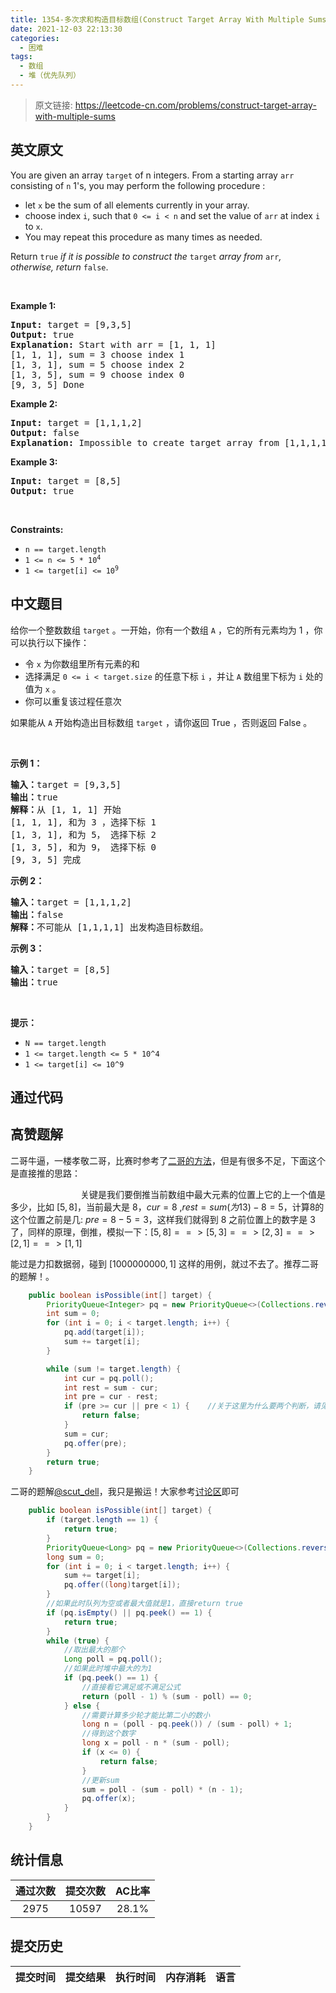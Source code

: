 ```yaml
---
title: 1354-多次求和构造目标数组(Construct Target Array With Multiple Sums)
date: 2021-12-03 22:13:30
categories:
  - 困难
tags:
  - 数组
  - 堆（优先队列）
---
```


> 原文链接: https://leetcode-cn.com/problems/construct-target-array-with-multiple-sums


## 英文原文
<div><p>You are given an array <code>target</code> of n integers. From a starting array <code>arr</code> consisting of <code>n</code> 1&#39;s, you may perform the following procedure :</p>

<ul>
	<li>let <code>x</code> be the sum of all elements currently in your array.</li>
	<li>choose index <code>i</code>, such that <code>0 &lt;= i &lt; n</code> and set the value of <code>arr</code> at index <code>i</code> to <code>x</code>.</li>
	<li>You may repeat this procedure as many times as needed.</li>
</ul>

<p>Return <code>true</code> <em>if it is possible to construct the</em> <code>target</code> <em>array from</em> <code>arr</code><em>, otherwise, return</em> <code>false</code>.</p>

<p>&nbsp;</p>
<p><strong>Example 1:</strong></p>

<pre>
<strong>Input:</strong> target = [9,3,5]
<strong>Output:</strong> true
<strong>Explanation:</strong> Start with arr = [1, 1, 1] 
[1, 1, 1], sum = 3 choose index 1
[1, 3, 1], sum = 5 choose index 2
[1, 3, 5], sum = 9 choose index 0
[9, 3, 5] Done
</pre>

<p><strong>Example 2:</strong></p>

<pre>
<strong>Input:</strong> target = [1,1,1,2]
<strong>Output:</strong> false
<strong>Explanation:</strong> Impossible to create target array from [1,1,1,1].
</pre>

<p><strong>Example 3:</strong></p>

<pre>
<strong>Input:</strong> target = [8,5]
<strong>Output:</strong> true
</pre>

<p>&nbsp;</p>
<p><strong>Constraints:</strong></p>

<ul>
	<li><code>n == target.length</code></li>
	<li><code>1 &lt;= n &lt;= 5 * 10<sup>4</sup></code></li>
	<li><code>1 &lt;= target[i] &lt;= 10<sup>9</sup></code></li>
</ul>
</div>

## 中文题目
<div><p>给你一个整数数组&nbsp;<code>target</code> 。一开始，你有一个数组&nbsp;<code>A</code> ，它的所有元素均为 1 ，你可以执行以下操作：</p>

<ul>
	<li>令&nbsp;<code>x</code>&nbsp;为你数组里所有元素的和</li>
	<li>选择满足&nbsp;<code>0 &lt;= i &lt; target.size</code>&nbsp;的任意下标&nbsp;<code>i</code>&nbsp;，并让&nbsp;<code>A</code>&nbsp;数组里下标为&nbsp;<code>i</code>&nbsp;处的值为&nbsp;<code>x</code>&nbsp;。</li>
	<li>你可以重复该过程任意次</li>
</ul>

<p>如果能从&nbsp;<code>A</code>&nbsp;开始构造出目标数组&nbsp;<code>target</code>&nbsp;，请你返回 True ，否则返回 False 。</p>

<p>&nbsp;</p>

<p><strong>示例 1：</strong></p>

<pre><strong>输入：</strong>target = [9,3,5]
<strong>输出：</strong>true
<strong>解释：</strong>从 [1, 1, 1] 开始
[1, 1, 1], 和为 3 ，选择下标 1
[1, 3, 1], 和为 5， 选择下标 2
[1, 3, 5], 和为 9， 选择下标 0
[9, 3, 5] 完成
</pre>

<p><strong>示例 2：</strong></p>

<pre><strong>输入：</strong>target = [1,1,1,2]
<strong>输出：</strong>false
<strong>解释：</strong>不可能从 [1,1,1,1] 出发构造目标数组。
</pre>

<p><strong>示例 3：</strong></p>

<pre><strong>输入：</strong>target = [8,5]
<strong>输出：</strong>true
</pre>

<p>&nbsp;</p>

<p><strong>提示：</strong></p>

<ul>
	<li><code>N == target.length</code></li>
	<li><code>1 &lt;= target.length&nbsp;&lt;= 5 * 10^4</code></li>
	<li><code>1 &lt;= target[i] &lt;= 10^9</code></li>
</ul>
</div>

## 通过代码
<RecoDemo>
</RecoDemo>


## 高赞题解
二哥牛逼，一楼孝敬二哥，比赛时参考了[二哥的方法](https://leetcode-cn.com/circle/discuss/0gO5RS/)，但是有很多不足，下面这个是直接推的思路：

&emsp;&emsp;&emsp;&emsp;&emsp;&emsp;&emsp;&emsp;关键是我们要倒推当前数组中最大元素的位置上它的上一个值是多少，比如 $[5,8]$，当前最大是 $8$，$cur=8$ ,$rest = sum(为13)-8=5$，计算$8$的这个位置之前是几: $pre=8-5=3$，这样我们就得到 $8$ 之前位置上的数字是 $3$ 了，同样的原理，倒推，模拟一下：$[5,8]==>[5,3]==>[2,3]==>[2,1]==>[1,1]$

能过是力扣数据弱，碰到 $[1000000000, 1]$ 这样的用例，就过不去了。推荐二哥的题解！。
```java
    public boolean isPossible(int[] target) {
        PriorityQueue<Integer> pq = new PriorityQueue<>(Collections.reverseOrder());
        int sum = 0;
        for (int i = 0; i < target.length; i++) {
            pq.add(target[i]);
            sum += target[i];
        }

        while (sum != target.length) {
            int cur = pq.poll();
            int rest = sum - cur;
            int pre = cur - rest;
            if (pre >= cur || pre < 1) {    //关于这里为什么要两个判断，请见评论区。还是小伙伴们厉害
                return false;
            }
            sum = cur;
            pq.offer(pre);
        }
        return true;
    }
```


二哥的题解[@scut_dell](/u/scut_dell/)，我只是搬运！大家参考[讨论区](https://leetcode-cn.com/circle/discuss/0gO5RS/view/2jxd1d/)即可
```java
    public boolean isPossible(int[] target) {
        if (target.length == 1) {
            return true;
        }
        PriorityQueue<Long> pq = new PriorityQueue<>(Collections.reverseOrder());
        long sum = 0;
        for (int i = 0; i < target.length; i++) {
            sum += target[i];
            pq.offer((long)target[i]);
        }
        //如果此时队列为空或者最大值就是1，直接return true
        if (pq.isEmpty() || pq.peek() == 1) {
            return true;
        }
        while (true) {
            //取出最大的那个
            Long poll = pq.poll();
            //如果此时堆中最大的为1
            if (pq.peek() == 1) {
                //直接看它满足或不满足公式
                return (poll - 1) % (sum - poll) == 0;
            } else {
                //需要计算多少轮才能比第二小的数小
                long n = (poll - pq.peek()) / (sum - poll) + 1;
                //得到这个数字
                long x = poll - n * (sum - poll);
                if (x <= 0) {
                    return false;
                }
                //更新sum
                sum = poll - (sum - poll) * (n - 1);
                pq.offer(x);
            }
        }
    }
```

## 统计信息
| 通过次数 | 提交次数 | AC比率 |
| :------: | :------: | :------: |
|    2975    |    10597    |   28.1%   |

## 提交历史
| 提交时间 | 提交结果 | 执行时间 |  内存消耗  | 语言 |
| :------: | :------: | :------: | :--------: | :--------: |
